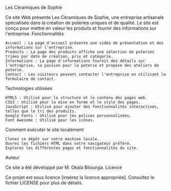 Les Céramiques de Sophie

Ce site Web présente Les Céramiques de Sophie, une entreprise artisanale spécialisée dans la création de poteries uniques et de qualité. Le site est conçu pour mettre en valeur les produits et fournir des informations sur l'entreprise.
Fonctionnalités

    Accueil : La page d'accueil présente une vidéo de présentation et des informations sur l'entreprise.
    Produits : La page des produits affiche une sélection de poteries triées par date de création, prix et catégorie.
    Informations : La page d'informations fournit des détails sur l'entreprise, sa passion pour la poterie et propose des ateliers de poterie.
    Contact : Les visiteurs peuvent contacter l'entreprise en utilisant le formulaire de contact.

Technologies utilisées

    HTML5 : Utilisé pour la structure et le contenu des pages web.
    CSS3 : Utilisé pour la mise en forme et le style des pages.
    JavaScript : Utilisé pour ajouter des fonctionnalités interactives, telles que le tri des produits.
    Google Fonts : Utilisé pour les polices personnalisées.
    Font Awesome : Utilisé pour les icônes.

Comment exécuter le site localement

    Clonez ce dépôt sur votre machine locale.
    Ouvrez les fichiers HTML dans votre navigateur préféré.
    Explorez les différentes pages et fonctionnalités du site.

Auteur

Ce site a été développé par M. Okala Bilounga.
Licence

Ce projet est sous licence [insérez la licence appropriée]. Consultez le fichier LICENSE pour plus de détails.

